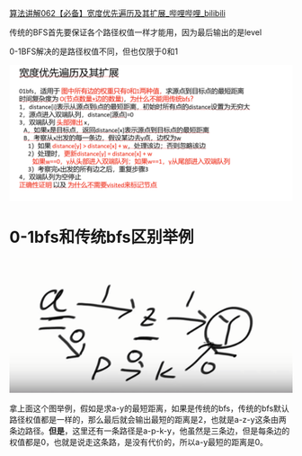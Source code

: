 

[算法讲解062【必备】宽度优先遍历及其扩展_哔哩哔哩_bilibili](https://www.bilibili.com/video/BV1Dw411w7P5?spm_id_from=333.788.recommend_more_video.-1&vd_source=96c1635797a0d7626fb60e973a29da38)





传统的BFS首先要保证各个路径权值一样才能用，因为最后输出的是level

0-1BFS解决的是路径权值不同，但也仅限于0和1



![{83254E25-12CB-4953-85A3-BF64CF6E78E6}](assets/{83254E25-12CB-4953-85A3-BF64CF6E78E6}.png)





# 0-1bfs和传统bfs区别举例

![{172AA08D-CD9B-430E-863B-3ADE600669E0}](assets/{172AA08D-CD9B-430E-863B-3ADE600669E0}.png)



拿上面这个图举例，假如是求a-y的最短距离，如果是传统的bfs，传统的bfs默认路径权值都是一样的，那么最后就会输出最短的距离是2，也就是a-z-y这条由两条边路径。**但是**，这里还有一条路径是a-p-k-y，他虽然是三条边，但是每条边的权值都是0，也就是说走这条路，是没有代价的，所以a-y最短的距离是0。
